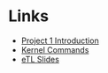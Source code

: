 # Links
- [Project 1 Introduction](https://github.com/swsnu/osspr2017/blob/master/doc/Project1.md)
- [Kernel Commands](https://github.com/swsnu/osspr2017/blob/master/doc/OSEnvVMPostInstall.md)
- [eTL Slides](http://etl.snu.ac.kr/course/resources.php?id=120248)

